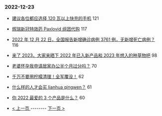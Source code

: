 ### 2022-12-23 
- [建议各位都应选择 120 瓦以上快充的手机](https://www.v2ex.com/t/904204) 121
- [辉瑞新冠特效药 Paxlovid 组团代购](https://www.v2ex.com/t/904193) 117
- [2022 年 12 月 22 日，全国报告新增确诊病例 3761 例，无新增死亡病例？](https://www.v2ex.com/t/904290) 116
- [来了 2023，大家来晒下 2022 年已入新产品和 2023 年想入的种草物吧](https://www.v2ex.com/t/904249) 98
- [老婆怀孕我申请居家办公半个月过分吗？](https://www.v2ex.com/t/904239) 70
- [千万不要用柠檬清理！全军覆没！](https://www.v2ex.com/t/904224) 62
- [什么样的人才会买 lianhua qingwen？](https://www.v2ex.com/t/904257) 61
- [你 2022 最爱的 3 个产品是什么？](https://www.v2ex.com/t/904256) 60 

- [ < 上一页 ](https://github.com/able8/v2ex-hot-record/blob/master/2022-12-22.md) -------- [ 下一页 > ](https://github.com/able8/v2ex-hot-record/blob/master/2022-12-24.md)